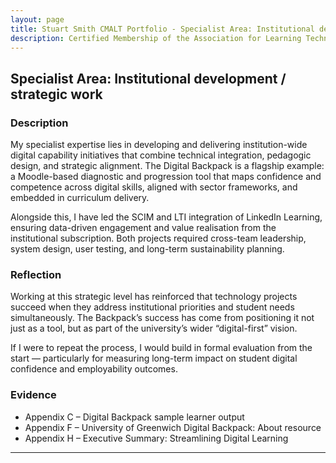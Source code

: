 ```yaml
---
layout: page
title: Stuart Smith CMALT Portfolio - Specialist Area: Institutional development / strategic work
description: Certified Membership of the Association for Learning Technology (CMALT) portfolio of Stuart Smith, MSc, BA (Hons).
---
```

## Specialist Area: Institutional development / strategic work

### Description

My specialist expertise lies in developing and delivering institution-wide digital capability initiatives that combine technical integration, pedagogic design, and strategic alignment. The Digital Backpack is a flagship example: a Moodle-based diagnostic and progression tool that maps confidence and competence across digital skills, aligned with sector frameworks, and embedded in curriculum delivery.

Alongside this, I have led the SCIM and LTI integration of LinkedIn Learning, ensuring data-driven engagement and value realisation from the institutional subscription. Both projects required cross-team leadership, system design, user testing, and long-term sustainability planning.

### Reflection

Working at this strategic level has reinforced that technology projects succeed when they address institutional priorities and student needs simultaneously. The Backpack’s success has come from positioning it not just as a tool, but as part of the university’s wider “digital-first” vision.

If I were to repeat the process, I would build in formal evaluation from the start — particularly for measuring long-term impact on student digital confidence and employability outcomes.

### Evidence

- Appendix C – Digital Backpack sample learner output
- Appendix F – University of Greenwich Digital Backpack: About resource
- Appendix H – Executive Summary: Streamlining Digital Learning

---
